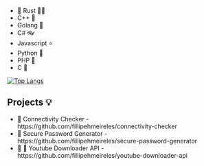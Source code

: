 
  - 💖 Rust 🏅🦀 
  - C++ 🥇
  - Golang 🥈 
  - C# 👓 
  - Javascript ⭐ 
  - Python 🐍 
  - PHP 🐘 
  - C 🥉
 
[![Top Langs](https://github-readme-stats.vercel.app/api/top-langs/?username=fillipehmeireles&exclude_repo=vala-gnome-development,evalKotlin)](https://github.com/anuraghazra/github-readme-stats)

<h2> Projects 💡</h2>
<ul>
  <li> 📶 Connectivity Checker - https://github.com/fillipehmeireles/connectivity-checker </li>
  <li> 🔑 Secure Password Generator - https://github.com/fillipehmeireles/secure-password-generator </li>
  <li> 🎵 🎥 Youtube Downloader API - https://github.com/fillipehmeireles/youtube-downloader-api </li>
</ul>
